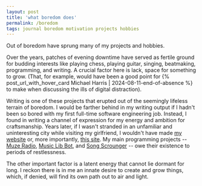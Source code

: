 ```yaml
---
layout: post
title: 'what boredom does'
permalink: /boredom
tags: journal boredom motivation projects hobbies
---
```


Out of boredom have sprung many of my projects and hobbies.
<!--more-->
Over the years, patches of evening downtime have served as fertile ground for budding interests like playing chess, playing guitar, singing, beatmaking, programming, and writing.
A crucial factor here is lack, space for something to grow.
(That, for example, would have been a good point for {% post_url_with_hover_card Michael Harris | 2024-08-11-end-of-absence %} to make when discussing the ills of digital distraction).

Writing is one of these projects that erupted out of the seemingly lifeless terrain of boredom.
I would be farther behind in my writing output if I hadn't been so bored with my first full-time software engineering job.
Instead, I found in writing a channel of expression for my energy and ambition for craftsmanship.
Years later, if I wasn't stranded in an unfamiliar and uninteresting city while visiting my girlfriend, I wouldn't have made [my website](https://okjuan.me/) or, more importantly, [this site](https://okjuan.me/vbook/).
My main programming projects -- [Muze Radio](https://github.com/okjuan/muze-radio), [Music Lib Bot](https://github.com/okjuan/music-lib-bot), and [Song Scrounger](https://github.com/okjuan/song-scrounger) -- owe their existence to periods of restlessness.

The other important factor is a latent energy that cannot lie dormant for long.
I reckon there is in me an innate desire to create and grow things, which, if denied, will find its own path out to air and light.